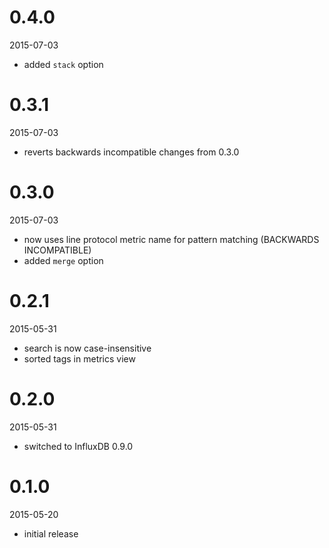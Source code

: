 0.4.0
=====

2015-07-03

* added `stack` option


0.3.1
=====

2015-07-03

* reverts backwards incompatible changes from 0.3.0


0.3.0
=====

2015-07-03

* now uses line protocol metric name for pattern matching (BACKWARDS INCOMPATIBLE)
* added `merge` option


0.2.1
=====

2015-05-31

* search is now case-insensitive
* sorted tags in metrics view


0.2.0
=====

2015-05-31

* switched to InfluxDB 0.9.0


0.1.0
=====

2015-05-20

* initial release
